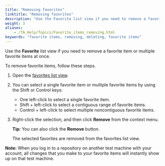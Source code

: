 ```yaml
--- 
title: "Removing favorites"
linktitle: "Removing favorites"
description: "Use the Favorite list view if you need to remove a favorite item or multiple favorite items at once."
weight: 3
aliases: 
    - /TA_Help/Topics/Favorite_items_removing.html
keywords: "favorite items, removing, deleting, favorite items"
---
```


Use the **Favorite** list view if you need to remove a favorite item or multiple favorite items at once.

To remove favorite items, follow these steps.

1.  Open the [favorites list view](/TA_Help/Topics/Listview_favorites_opening.html).

2.  You can select a single favorite item or multiple favorite items by using the Shift or Control keys:

    -   One left-click to select a single favorite item.
    -   Shift + left-click to select a contiguous range of favorite items.
    -   Control + left-click to select multiple noncontiguous favorite items.
3.  Right-click the selection, and then click **Remove** from the context menu.

    **Tip:** You can also click the **Remove** button.

    The selected favorites are removed from the favorites list view.


**Note:** When you log in to a repository on another test machine with your account, all changes that you make to your favorite items will instantly show up on that test machine.



